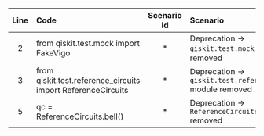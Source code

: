 | Line | Code | Scenario Id | Scenario | Artifact | Refactoring |
| :--: | :--- | :---------: | :------- | :------- | :---------- |
| 2 | from qiskit.test.mock import FakeVigo | * | Deprecation -> `qiskit.test.mock` module removed | `qiskit.test.mock.FakeVigo` | from qiskit.providers.fake_provider import FakeVigo |
| 3 | from qiskit.test.reference_circuits import ReferenceCircuits | * | Deprecation -> `qiskit.test.reference_circuits` module removed | `qiskit.test.reference_circuits.ReferenceCircuits` | from qiskit.circuit.library import BellState |
| 5 | qc = ReferenceCircuits.bell() | * | Deprecation -> `ReferenceCircuits.bell()` removed | `qiskit.test.reference_circuits.ReferenceCircuits.bell` | qc = BellState() |